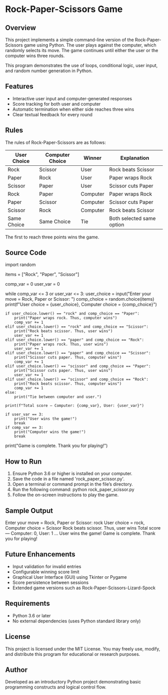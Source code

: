 Rock-Paper-Scissors Game
========================

Overview
--------
This project implements a simple command-line version of the Rock-Paper-Scissors game using Python. 
The user plays against the computer, which randomly selects its move. 
The game continues until either the user or the computer wins three rounds.

This program demonstrates the use of loops, conditional logic, user input, and random number generation in Python.

Features
--------
- Interactive user input and computer-generated responses
- Score tracking for both user and computer
- Automatic termination when either side reaches three wins
- Clear textual feedback for every round

Rules
-----
The rules of Rock-Paper-Scissors are as follows:

User Choice | Computer Choice | Winner   | Explanation
-------------|----------------|-----------|-----------------------------
Rock         | Scissor        | User      | Rock beats Scissor
Paper        | Rock           | User      | Paper wraps Rock
Scissor      | Paper          | User      | Scissor cuts Paper
Rock         | Paper          | Computer  | Paper wraps Rock
Paper        | Scissor        | Computer  | Scissor cuts Paper
Scissor      | Rock           | Computer  | Rock beats Scissor
Same Choice  | Same Choice    | Tie       | Both selected same option

The first to reach three points wins the game.

Source Code
-----------
import random

items = ["Rock", "Paper", "Scissor"]

comp_var = 0
user_var = 0

while comp_var <= 3 or user_var <= 3:
    user_choice = input("Enter your move = Rock, Paper or Scissor: ")
    comp_choice = random.choice(items)
    print(f"User choice = {user_choice}, Computer choice = {comp_choice}")

    if user_choice.lower() == "rock" and comp_choice == "Paper":
        print("Paper wraps rock. Thus, computer wins")
        comp_var += 1
    elif user_choice.lower() == "rock" and comp_choice == "Scissor":
        print("Rock beats scissor. Thus, user wins")
        user_var += 1
    elif user_choice.lower() == "paper" and comp_choice == "Rock":
        print("Paper wraps rock. Thus, user wins")
        user_var += 1
    elif user_choice.lower() == "paper" and comp_choice == "Scissor":
        print("Scissor cuts paper. Thus, computer wins")
        comp_var += 1
    elif user_choice.lower() == "scissor" and comp_choice == "Paper":
        print("Scissor cuts paper. Thus, user wins")
        user_var += 1
    elif user_choice.lower() == "scissor" and comp_choice == "Rock":
        print("Rock beats scissor. Thus, computer wins")
        comp_var += 1
    else:
        print("Tie between computer and user.")

    print(f"Total score — Computer: {comp_var}, User: {user_var}")

    if user_var == 3:
        print("User wins the game!")
        break
    if comp_var == 3:
        print("Computer wins the game!")
        break

print("Game is complete. Thank you for playing!")

How to Run
----------
1. Ensure Python 3.6 or higher is installed on your computer.
2. Save the code in a file named 'rock_paper_scissor.py'.
3. Open a terminal or command prompt in the file’s directory.
4. Run the following command:
   python rock_paper_scissor.py
5. Follow the on-screen instructions to play the game.

Sample Output
-------------
Enter your move = Rock, Paper or Scissor: rock
User choice = rock, Computer choice = Scissor
Rock beats scissor. Thus, user wins
Total score — Computer: 0, User: 1
...
User wins the game!
Game is complete. Thank you for playing!

Future Enhancements
-------------------
- Input validation for invalid entries
- Configurable winning score limit
- Graphical User Interface (GUI) using Tkinter or Pygame
- Score persistence between sessions
- Extended game versions such as Rock-Paper-Scissors-Lizard-Spock

Requirements
------------
- Python 3.6 or later
- No external dependencies (uses Python standard library only)

License
-------
This project is licensed under the MIT License.
You may freely use, modify, and distribute this program for educational or research purposes.

Author
------
Developed as an introductory Python project demonstrating basic programming constructs and logical control flow.
